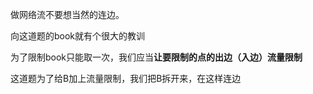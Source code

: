 做网络流不要想当然的连边。

向这道题的book就有个很大的教训

为了限制book只能取一次，我们应当**让要限制的点的出边（入边）流量限制**

这道题为了给B加上流量限制，我们把B拆开来，在这样连边

